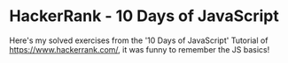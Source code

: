 # HackerRank - 10 Days of JavaScript
Here's my solved exercises from the '10 Days of JavaScript' Tutorial of https://www.hackerrank.com/, it was funny to remember the JS basics!
